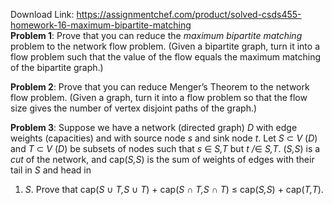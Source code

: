 Download Link: https://assignmentchef.com/product/solved-csds455-homework-16-maximum-bipartite-matching
<br>
<strong>Problem 1</strong>: Prove that you can reduce the <em>maximum bipartite matching </em>problem to the network flow problem. (Given a bipartite graph, turn it into a flow problem such that the value of the flow equals the maximum matching of the bipartite graph.)

<strong>Problem 2</strong>: Prove that you can reduce Menger’s Theorem to the network flow problem. (Given a graph, turn it into a flow problem so that the flow size gives the number of vertex disjoint paths of the graph.)

<strong>Problem 3</strong>: Suppose we have a network (directed graph) <em>D </em>with edge weights (capacities) and with source node <em>s </em>and sink node <em>t</em>. Let <em>S </em>⊂ <em>V </em>(<em>D</em>) and <em>T </em>⊂ <em>V </em>(<em>D</em>) be subsets of nodes such that <em>s </em>∈ <em>S,T </em>but <em>t /</em>∈ <em>S,T</em>. (<em>S,S</em>) is a <em>cut </em>of the network, and cap(<em>S,S</em>) is the sum of weights of edges with their tail in <em>S </em>and head in

<ol>

 <li><em>S</em>. Prove that cap(<em>S </em>∪ <em>T,S </em>∪ <em>T</em>) + cap(<em>S </em>∩ <em>T,S </em>∩ <em>T</em>) ≤ cap(<em>S,S</em>) + cap(<em>T,T</em>).</li>

</ol>